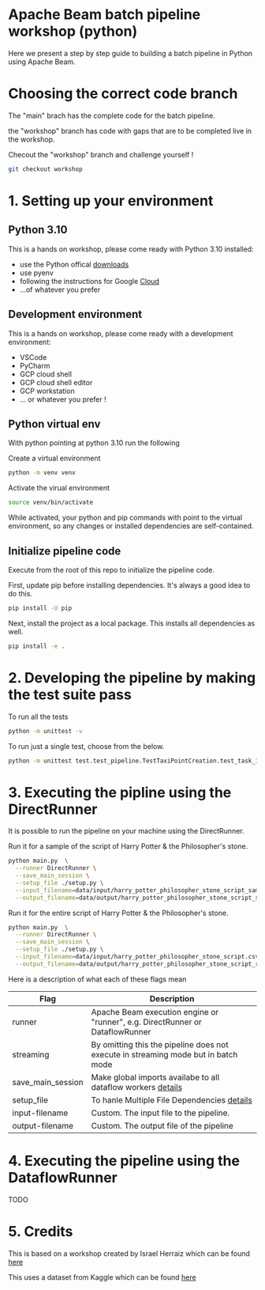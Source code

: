 # Apache Beam batch pipeline workshop (python)

Here we present a step by step guide to building a batch pipeline in Python using Apache Beam.

# Choosing the correct code branch

The "main" brach has the complete code for the batch pipeline.

the "workshop" branch has code with gaps that are to be completed live in the workshop.

Checout the "workshop" branch and challenge yourself ! 

```sh
git checkout workshop
```

# 1. Setting up your environment

## Python 3.10

This is a hands on workshop, please come ready with Python 3.10 installed: 

 * use the Python offical [downloads](https://www.python.org/downloads/)
 * use pyenv
 * following the instructions for Google [Cloud](https://cloud.google.com/python/docs/setup)
 * ...of whatever you prefer

 ## Development environment

 This is a hands on workshop, please come ready with a development environment: 

  * VSCode
  * PyCharm
  * GCP cloud shell
  * GCP cloud shell editor
  * GCP workstation
  * ... or whatever you prefer ! 

  ## Python virtual env

  With python pointing at python 3.10 run the following

  Create a virtual environment

  ```sh
  python -m venv venv
  ```

  Activate the virual environment
  
  ```sh
  source venv/bin/activate
  ```

  While activated, your python and pip commands with point to the virtual environment, 
  so any changes or installed dependencies are self-contained.

  ## Initialize pipeline code

  Execute from the root of this repo to initialize the pipeline code.

  First, update pip before installing dependencies. It's always a good idea to do this.

  ```sh
  pip install -U pip
  ```

  Next, install the project as a local package. This installs all dependencies as well.

  ```sh
  pip install -e .
  ```

# 2. Developing the pipeline by making the test suite pass

To run all the tests

```sh
python -m unittest -v
```

To run just a single test, choose from the below.
```sh
python -m unittest test.test_pipeline.TestTaxiPointCreation.test_task_1_taxi_point_creation
```

# 3. Executing the pipline using the DirectRunner

It is possible to run the pipeline on your machine using the DirectRunner.

Run it for a sample of the script of Harry Potter & the Philosopher's stone.

```sh
python main.py  \
  --runner DirectRunner \
  --save_main_session \
  --setup_file ./setup.py \
  --input_filename=data/input/harry_potter_philosopher_stone_script_sample.csv \
  --output_filename=data/output/harry_potter_philosopher_stone_script_sample_results.txt
```

Run it for the entire script of Harry Potter & the Philosopher's stone.

```sh
python main.py  \
  --runner DirectRunner \
  --save_main_session \
  --setup_file ./setup.py \
  --input_filename=data/input/harry_potter_philosopher_stone_script.csv \
  --output_filename=data/output/harry_potter_philosopher_stone_script_results.txt
```


Here is a description of what each of these flags mean

| Flag | Description |
| --- | --- |
| runner | Apache Beam execution engine or "runner", e.g. DirectRunner or DataflowRunner |
| streaming | By omitting this the pipeline does not execute in streaming mode but in batch mode |
| save_main_session | Make global imports availabe to all dataflow workers [details](https://cloud.google.com/dataflow/docs/guides/common-errors#name-error) |
| setup_file | To hanle Multiple File Dependencies [details](https://beam.apache.org/documentation/sdks/python-pipeline-dependencies/) |
| input-filename | Custom. The input file to the pipeline. |
| output-filename | Custom. The output file of the pipeline |

# 4. Executing the pipeline using the DataflowRunner

TODO

# 5. Credits

This is based on a workshop created by Israel Herraiz which can be found [here](https://youtu.be/ljoba-i6ZPk)

This uses a dataset from Kaggle which can be found [here](https://www.kaggle.com/datasets/eward96/harry-potter-and-the-philosophers-stone-script)